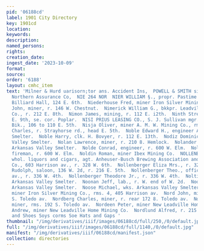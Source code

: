 ```yaml
---
pid: '06188cd'
label: 1901 City Directory
key: 1901cd
location: 
keywords: 
description: 
named_persons: 
rights: 
creation_date: 
ingest_date: '2023-10-09'
format: 
source: 
order: '6188'
layout: cmhc_item
text: 'Milner & Hurd uarisorn;tor ans. Accident Ins,  POWELL & SMITH sisiitits ».
  Northern Assurance Co,  NIE 264 NOR  NIER WILLIAM §., propr. Pastime Saloon and
  Billiard Hall, 124 E. 6th.  Niederhouse Fred, miner Iron Silver Mining Co.  Nimanich
  John, miner, r. 146 W. Chestnut.  Nimerick William G., bkkpr. Leadville Gas & Electric
  Co., r. 212 E. 8th.  Nimon James, mining, r. 112 E. i2th.  Ninth Street School,
  E. 9th, se. cor. Poplar.  NISI PRIUS LEASING CO., S. J. Sullivan mgr., 10 Chicago
  Bik., 106 to 110 E. 5th.  Nisja Oliver, miner A. M. W. Mining Co., rms. 132 E. 7th.  Nixholm
  Charles, r. Strayhorse rd., head E. 5th.  Noble Edward H., engineer Arkansas Valley
  Smelter.  Noble Harry, clk. H. Bovyer, r. 112 E. 13th.  Nodiz Dominick, wks. Arkansas
  Valley Smelter.  Nolan Lawrence, miner, r. 210 8. Hemlock.  Nolander Louis, bricklayer
  Arkansas Valley Smelter.  Nolde Conrad, engineer, r. 600 W. Elm.  Nolde Edward,
  fireman, r. 600 W. Elm.  Noldin Roman, miner Ibex Mining Co.  NOLLENBERGER CARL,
  whol. liquors and cigars, agt. Anheuser-Busch Brewing Association and Union Brewing
  Co., 603 Harrison av., r. 328 W. 6th.  Nollenberger Eliza Mrs., r. 328 W. 6th.  Nollenberger
  Rudolph, saloon, 136 W. 2d, r. 216 E. 5th.  Nollenberger Theo., office 423 Harrison
  av., r. 336 W. 4th.  Nollenberger Theodore Jr., r. 336 W. 4th.  Noltin R., wks.
  Arkansas Valley Smelter.  Noonan Jeff, lab., r. W. end of W. 2d.  Nooney Jake, wks.
  Arkansas Valley Smelter.  Noose Michael, wks. Arkansas Valley Smelter.  Norby Edward,
  miner Iron Silver Mining Co., rms. 4, 405 Harrison av.  Nord John, miner, r. 192
  S. Toledo av.  Nordberg Charles, miner, r. rear 172 8. Toledo av.  Nordberg John,
  miner, rms. 192 S. Toledo av.  Nordeen Peter, miner New Leadville Home Mining Co.  Norden
  Andrew, miner New Leadville Home Mining Co.  Nordlund Alfred, r. 215 E. 6th.  Boots
  and Shoes Soys corms Soe Hats and Gaps '
thumbnail: "/img/derivatives/iiif/images/06188cd/full/250,/0/default.jpg"
full: "/img/derivatives/iiif/images/06188cd/full/1140,/0/default.jpg"
manifest: "/img/derivatives/iiif/06188cd/manifest.json"
collection: directories
---
```

